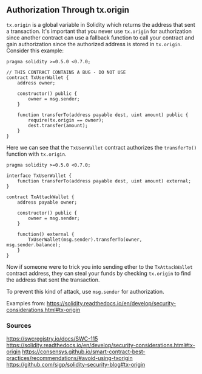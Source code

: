 ## Authorization Through tx.origin

`tx.origin` is a global variable in Solidity which returns the address that sent a transaction. It's important that you never use `tx.origin` for authorization since another contract can use a fallback function to call your contract and gain authorization since the authorized address is stored in `tx.origin`. Consider this example:

```
pragma solidity >=0.5.0 <0.7.0;

// THIS CONTRACT CONTAINS A BUG - DO NOT USE
contract TxUserWallet {
    address owner;

    constructor() public {
        owner = msg.sender;
    }

    function transferTo(address payable dest, uint amount) public {
        require(tx.origin == owner);
        dest.transfer(amount);
    }
}
```

Here we can see that the `TxUserWallet` contract authorizes the `transferTo()` function with `tx.origin`. 

```
pragma solidity >=0.5.0 <0.7.0;

interface TxUserWallet {
    function transferTo(address payable dest, uint amount) external;
}

contract TxAttackWallet {
    address payable owner;

    constructor() public {
        owner = msg.sender;
    }

    function() external {
        TxUserWallet(msg.sender).transferTo(owner, msg.sender.balance);
    }
}
```

Now if someone were to trick you into sending ether to the `TxAttackWallet` contract address, they can steal your funds by checking `tx.origin` to find the address that sent the transaction.

To prevent this kind of attack, use `msg.sender` for authorization.

Examples from: https://solidity.readthedocs.io/en/develop/security-considerations.html#tx-origin

### Sources

https://swcregistry.io/docs/SWC-115
https://solidity.readthedocs.io/en/develop/security-considerations.html#tx-origin
https://consensys.github.io/smart-contract-best-practices/recommendations/#avoid-using-txorigin
https://github.com/sigp/solidity-security-blog#tx-origin